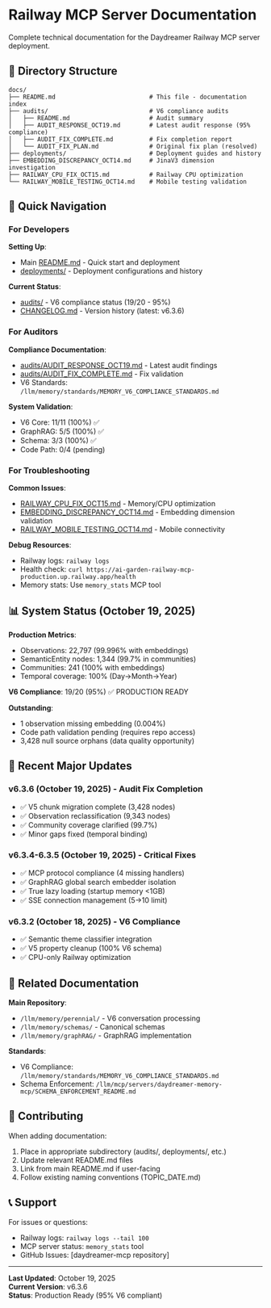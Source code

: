 # Railway MCP Server Documentation

Complete technical documentation for the Daydreamer Railway MCP server deployment.

## 📁 Directory Structure

```
docs/
├── README.md                          # This file - documentation index
├── audits/                            # V6 compliance audits
│   ├── README.md                      # Audit summary
│   ├── AUDIT_RESPONSE_OCT19.md        # Latest audit response (95% compliance)
│   ├── AUDIT_FIX_COMPLETE.md          # Fix completion report
│   └── AUDIT_FIX_PLAN.md              # Original fix plan (resolved)
├── deployments/                       # Deployment guides and history
├── EMBEDDING_DISCREPANCY_OCT14.md     # JinaV3 dimension investigation
├── RAILWAY_CPU_FIX_OCT15.md           # Railway CPU optimization
└── RAILWAY_MOBILE_TESTING_OCT14.md    # Mobile testing validation
```

## 🎯 Quick Navigation

### For Developers

**Setting Up**:
- Main [README.md](../README.md) - Quick start and deployment
- [deployments/](deployments/) - Deployment configurations and history

**Current Status**:
- [audits/](audits/) - V6 compliance status (19/20 - 95%)
- [CHANGELOG.md](../CHANGELOG.md) - Version history (latest: v6.3.6)

### For Auditors

**Compliance Documentation**:
- [audits/AUDIT_RESPONSE_OCT19.md](audits/AUDIT_RESPONSE_OCT19.md) - Latest audit findings
- [audits/AUDIT_FIX_COMPLETE.md](audits/AUDIT_FIX_COMPLETE.md) - Fix validation
- V6 Standards: `/llm/memory/standards/MEMORY_V6_COMPLIANCE_STANDARDS.md`

**System Validation**:
- V6 Core: 11/11 (100%) ✅
- GraphRAG: 5/5 (100%) ✅  
- Schema: 3/3 (100%) ✅
- Code Path: 0/4 (pending)

### For Troubleshooting

**Common Issues**:
- [RAILWAY_CPU_FIX_OCT15.md](RAILWAY_CPU_FIX_OCT15.md) - Memory/CPU optimization
- [EMBEDDING_DISCREPANCY_OCT14.md](EMBEDDING_DISCREPANCY_OCT14.md) - Embedding dimension validation
- [RAILWAY_MOBILE_TESTING_OCT14.md](RAILWAY_MOBILE_TESTING_OCT14.md) - Mobile connectivity

**Debug Resources**:
- Railway logs: `railway logs`
- Health check: `curl https://ai-garden-railway-mcp-production.up.railway.app/health`
- Memory stats: Use `memory_stats` MCP tool

## 📊 System Status (October 19, 2025)

**Production Metrics**:
- Observations: 22,797 (99.996% with embeddings)
- SemanticEntity nodes: 1,344 (99.7% in communities)
- Communities: 241 (100% with embeddings)
- Temporal coverage: 100% (Day→Month→Year)

**V6 Compliance**: 19/20 (95%) ✅ PRODUCTION READY

**Outstanding**:
- 1 observation missing embedding (0.004%)
- Code path validation pending (requires repo access)
- 3,428 null source orphans (data quality opportunity)

## 🔄 Recent Major Updates

### v6.3.6 (October 19, 2025) - Audit Fix Completion
- ✅ V5 chunk migration complete (3,428 nodes)
- ✅ Observation reclassification (9,343 nodes)
- ✅ Community coverage clarified (99.7%)
- ✅ Minor gaps fixed (temporal binding)

### v6.3.4-6.3.5 (October 19, 2025) - Critical Fixes
- ✅ MCP protocol compliance (4 missing handlers)
- ✅ GraphRAG global search embedder isolation
- ✅ True lazy loading (startup memory <1GB)
- ✅ SSE connection management (5→10 limit)

### v6.3.2 (October 18, 2025) - V6 Compliance
- ✅ Semantic theme classifier integration
- ✅ V5 property cleanup (100% V6 schema)
- ✅ CPU-only Railway optimization

## 📖 Related Documentation

**Main Repository**:
- `/llm/memory/perennial/` - V6 conversation processing
- `/llm/memory/schemas/` - Canonical schemas
- `/llm/memory/graphRAG/` - GraphRAG implementation

**Standards**:
- V6 Compliance: `/llm/memory/standards/MEMORY_V6_COMPLIANCE_STANDARDS.md`
- Schema Enforcement: `/llm/mcp/servers/daydreamer-memory-mcp/SCHEMA_ENFORCEMENT_README.md`

## 🤝 Contributing

When adding documentation:
1. Place in appropriate subdirectory (audits/, deployments/, etc.)
2. Update relevant README.md files
3. Link from main README.md if user-facing
4. Follow existing naming conventions (TOPIC_DATE.md)

## 📞 Support

For issues or questions:
- Railway logs: `railway logs --tail 100`
- MCP server status: `memory_stats` tool
- GitHub Issues: [daydreamer-mcp repository]

---

**Last Updated**: October 19, 2025  
**Current Version**: v6.3.6  
**Status**: Production Ready (95% V6 compliant)
